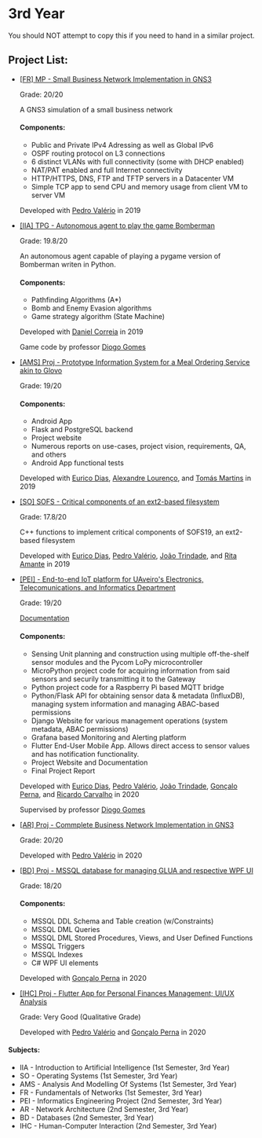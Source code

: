 # 3rd Year

You should NOT attempt to copy this if you need to hand in a similar project.

## Project List:

- [[FR] MP - Small Business Network Implementation in GNS3](https://github.com/RodrigoRosmaninho/projects-ect/tree/master/3rd%20Year/%5BFR%5D%20MP%20-%20Small%20Business%20Network%20Implementation%20in%20GNS3)

     Grade: 20/20

     A GNS3 simulation of a small business network

     #### Components:
     - Public and Private IPv4 Adressing as well as Global IPv6
     - OSPF routing protocol on L3 connections
     - 6 distinct VLANs with full connectivity (some with DHCP enabled)
     - NAT/PAT enabled and full Internet connectivity
     - HTTP/HTTPS, DNS, FTP and TFTP servers in a Datacenter VM
     - Simple TCP app to send CPU and memory usage from client VM to server VM

     Developed with [Pedro Valério](https://github.com/PivZ-24) in 2019

- [[IIA] TPG - Autonomous agent to play the game Bomberman](https://github.com/RodrigoRosmaninho/projects-ect/tree/master/3rd%20Year/%5BIIA%5D%20TPG%20-%20Autonomous%20agent%20to%20play%20the%20game%20Bomberman)

     Grade: 19.8/20

     An autonomous agent capable of playing a pygame version of Bomberman writen in Python.

     #### Components:
     - Pathfinding Algorithms (A*)
     - Bomb and Enemy Evasion algorithms
     - Game strategy algorithm (State Machine)

     Developed with [Daniel Correia](https://github.com/danielcorreia13) in 2019

     Game code by professor [Diogo Gomes](https://github.com/dgomes)

- [[AMS] Proj - Prototype Information System for a Meal Ordering Service akin to Glovo](https://github.com/AMS19-303)

     Grade: 19/20

     #### Components:
     - Android App
     - Flask and PostgreSQL backend
     - Project website
     - Numerous reports on use-cases, project vision, requirements, QA, and others
     - Android App functional tests

     Developed with [Eurico Dias](https://github.com/eurico-dias), [Alexandre Lourenço](https://github.com/AlexMLourenco), and [Tomás Martins](https://github.com/tomasfilipe7) in 2019
     
- [[SO] SOFS - Critical components of an ext2-based filesystem](https://github.com/RodrigoRosmaninho/projects-ect/tree/master/3rd%20Year/%5BSO%5D%20SOFS%20-%20Critical%20components%20of%20an%20ext2-based%20filesystem)

     Grade: 17.8/20

     C++ functions to implement critical components of SOFS19, an ext2-based filesystem

     Developed with [Eurico Dias](https://github.com/eurico-dias), [Pedro Valério](https://github.com/PivZ-24), [João Trindade](https://github.com/3ndade), and [Rita Amante](https://github.com/rita-amante) in 2019
     
- [[PEI] - End-to-end IoT platform for UAveiro's Electronics, Telecomunications, and Informatics Department](https://github.com/DETImotica)

     Grade: 19/20
     
     [Documentation](https://detimotica.github.io/changelog/)
    
     #### Components:
     - Sensing Unit planning and construction using multiple off-the-shelf sensor modules and the Pycom LoPy microcontroller
     - MicroPython project code for acquiring information from said sensors and securily transmitting it to the Gateway
     - Python project code for a Raspberry Pi based MQTT bridge
     - Python/Flask API for obtaining sensor data & metadata (InfluxDB), managing system information and managing ABAC-based permissions
     - Django Website for various management operations (system metadata, ABAC permissions)
     - Grafana based Monitoring and Alerting platform
     - Flutter End-User Mobile App. Allows direct access to sensor values and has notification functionality.
     - Project Website and Documentation
     - Final Project Report

     Developed with [Eurico Dias](https://github.com/eurico-dias), [Pedro Valério](https://github.com/PivZ-24), [João Trindade](https://github.com/3ndade), [Gonçalo Perna](https://github.com/GoncaloPerna), and [Ricardo Carvalho](https://github.com/R4pinho) in 2020
     
     Supervised by professor [Diogo Gomes](https://github.com/dgomes)
     
- [[AR] Proj - Commplete Business Network Implementation in GNS3](https://github.com/RodrigoRosmaninho/projects-ect/tree/master/3rd%20Year/%5BAR%5D%20Proj%20-%20Commplete%20Business%20Network%20Implementation%20in%20GNS3)

     Grade: 20/20

     Developed with [Pedro Valério](https://github.com/PivZ-24) in 2020
     
- [[BD] Proj - MSSQL database for managing GLUA and respective WPF UI](https://github.com/RodrigoRosmaninho/projects-ect/tree/master/3rd%20Year/%5BBD%5D%20Proj%20-%20MSSQL%20database%20for%20managing%20GLUA%20and%20respective%20WPF%20UI)

     Grade: 18/20

     #### Components:
     - MSSQL DDL Schema and Table creation (w/Constraints)
     - MSSQL DML Queries
     - MSSQL DML Stored Procedures, Views, and User Defined Functions
     - MSSQL Triggers
     - MSSQL Indexes
     - C# WPF UI elements

     Developed with [Gonçalo Perna](https://github.com/GoncaloPerna) in 2020
     
- [[IHC] Proj - Flutter App for Personal Finances Management; UI/UX Analysis](https://github.com/moneywiz)

     Grade: Very Good (Qualitative Grade)

     Developed with [Pedro Valério](https://github.com/PivZ-24) and [Gonçalo Perna](https://github.com/GoncaloPerna) in 2020


#### Subjects:
- IIA - Introduction to Artificial Intelligence (1st Semester, 3rd Year)
- SO - Operating Systems (1st Semester, 3rd Year)
- AMS - Analysis And Modelling Of Systems (1st Semester, 3rd Year)
- FR - Fundamentals of Networks (1st Semester, 3rd Year)
- PEI - Informatics Engineering Project (2nd Semester, 3rd Year)  
- AR - Network Architecture (2nd Semester, 3rd Year)
- BD - Databases (2nd Semester, 3rd Year)
- IHC - Human-Computer Interaction (2nd Semester, 3rd Year)

